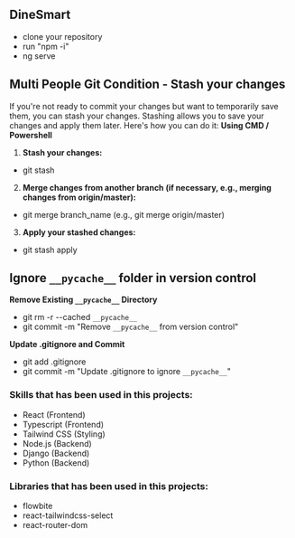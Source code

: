 ## DineSmart

- clone your repository
- run "npm -i"
- ng serve

## Multi People Git Condition - Stash your changes

If you're not ready to commit your changes but want to temporarily save them, you can stash your changes. Stashing allows you to save your changes and apply them later. Here's how you can do it:
**Using CMD / Powershell**

1. **Stash your changes:**

- git stash

2. **Merge changes from another branch (if necessary, e.g., merging changes from origin/master):**

- git merge branch_name (e.g., git merge origin/master)

3. **Apply your stashed changes:**

- git stash apply

## Ignore `__pycache__` folder in version control

**Remove Existing `__pycache__` Directory**

- git rm -r --cached `__pycache__`
- git commit -m "Remove `__pycache__` from version control"

**Update .gitignore and Commit**

- git add .gitignore
- git commit -m "Update .gitignore to ignore `__pycache__`"

### Skills that has been used in this projects:

- React (Frontend)
- Typescript (Frontend)
- Tailwind CSS (Styling)
- Node.js (Backend)
- Django (Backend)
- Python (Backend)

### Libraries that has been used in this projects:

- flowbite
- react-tailwindcss-select
- react-router-dom
